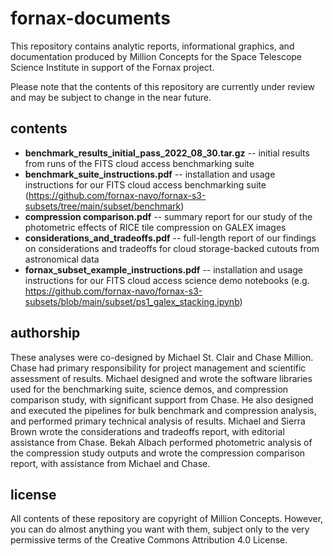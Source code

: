 # fornax-documents

This repository contains analytic reports, informational graphics, and documentation produced by Million Concepts for the Space Telescope Science Institute in support of the Fornax project.

Please note that the contents of this repository are currently under review and may be subject to change in the near future.

## contents
* **benchmark_results_initial_pass_2022_08_30.tar.gz** -- initial results from runs of the FITS cloud access benchmarking suite
* **benchmark_suite_instructions.pdf** -- installation and usage instructions for our FITS cloud access benchmarking suite (https://github.com/fornax-navo/fornax-s3-subsets/tree/main/subset/benchmark)
* **compression comparison.pdf** -- summary report for our study of the photometric effects of RICE tile compression on GALEX images
* **considerations_and_tradeoffs.pdf** -- full-length report of our findings on considerations and tradeoffs for cloud storage-backed cutouts from astronomical data
* **fornax_subset_example_instructions.pdf** -- installation and usage instructions for our FITS cloud access science demo notebooks (e.g. https://github.com/fornax-navo/fornax-s3-subsets/blob/main/subset/ps1_galex_stacking.ipynb)

## authorship
These analyses were co-designed by Michael St. Clair and Chase Million. Chase had primary responsibility for project management and scientific assessment of results. Michael designed and wrote the software libraries used for the benchmarking suite, science demos, and compression comparison study, with significant support from Chase. He also designed and executed the pipelines for bulk benchmark and compression analysis, and performed primary technical analysis of results. Michael and Sierra Brown wrote the considerations and tradeoffs report, with editorial assistance from Chase. Bekah Albach performed photometric analysis of the compression study outputs and wrote the compression comparison report, with assistance from Michael and Chase.

## license
All contents of these repository are copyright of Million Concepts. However, you can do almost anything you want with them, subject only to the very permissive terms of the Creative Commons Attribution 4.0 License.
